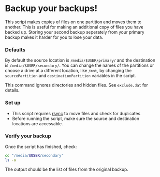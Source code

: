 # Backup your backups!
This script makes copies of files on one partition and moves them to another. This is useful for making an additional copy of files you have backed up. Storing your second backup seperately from your primary backup makes it harder for you to lose your data.

### Defaults
By default the source location is `/media/$USER/primary/` and the destination is `/media/$USER/secondary/`. You can change the names of the partitions or choose a drive at a different location, like `/mnt`, by changing the `sourcePartition` and `destinationPartition` variables in the script.

This command ignores directories and hidden files. See `exclude.dat` for details.

### Set up
- This script requires [rsync](https://packages.debian.org/buster/rsync) to move files and check for duplicates.
- Before running the script, make sure the source and destination locations are accessable.

### Verify your backup
Once the script has finished, check:
```bash
cd "/media/$USER/secondary"
ls -a
```
The output should be the list of files from the original backup.
